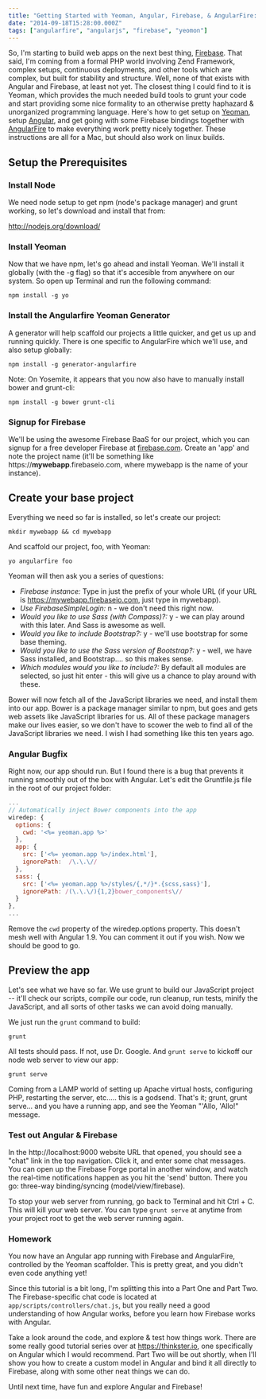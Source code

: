 ```yaml
---
title: "Getting Started with Yeoman, Angular, Firebase, & AngularFire: Part One"
date: "2014-09-18T15:28:00.000Z"
tags: ["angularfire", "angularjs", "firebase", "yeomon"]
---
```


So, I'm starting to build web apps on the next best thing, <a href="http://firebase.com" target="_blank">Firebase</a>. That said, I'm coming from a formal PHP world involving Zend Framework, complex setups, continuous deployments, and other tools which are complex, but built for stability and structure. Well, none of that exists with Angular and Firebase, at least not yet. The closest thing I could find to it is Yeoman, which provides the much needed build tools to grunt your code and start providing some nice formality to an otherwise pretty haphazard & unorganized programming language. Here's how to get setup on <a href="http://yeoman.io" target="_blank">Yeoman</a>, setup <a href="https://angularjs.org" target="_blank">Angular</a>, and get going with some Firebase bindings together with <a href="https://www.firebase.com/docs/web/libraries/angular/index.html" target="_blank">AngularFire</a> to make everything work pretty nicely together. These instructions are all for a Mac, but should also work on linux builds.

## Setup the Prerequisites

### Install Node

We need node setup to get npm (node's package manager) and grunt working, so let's download and install that from:

http://nodejs.org/download/

### Install Yeoman

Now that we have npm, let's go ahead and install Yeoman. We'll install it globally (with the -g flag) so that it's accesible from anywhere on our system. So open up Terminal and run the following command:

```plain
npm install -g yo
```

### Install the Angularfire Yeoman Generator

A generator will help scaffold our projects a little quicker, and get us up and running quickly. There is one specific to AngularFire which we'll use, and also setup globally:

```plain
npm install -g generator-angularfire
```

Note: On Yosemite, it appears that you now also have to manually install bower and grunt-cli:

```plain
npm install -g bower grunt-cli
```

### Signup for Firebase

We'll be using the awesome Firebase BaaS for our project, which you can signup for a free developer Firebase at <a href="http://firebase.com" target="_blank">firebase.com</a>. Create an 'app' and note the project name (it'll be something like https://**mywebapp**.firebaseio.com, where mywebapp is the name of your instance).

## Create your base project

Everything we need so far is installed, so let's create our project:

```plain
mkdir mywebapp && cd mywebapp
```

And scaffold our project, foo, with Yeoman:

```plain
yo angularfire foo
```

Yeoman will then ask you a series of questions:

- *Firebase instance:* Type in just the prefix of your whole URL (if your URL is https://mywebapp.firebaseio.com, just type in mywebapp).
- *Use FirebaseSimpleLogin:* n - we don't need this right now.
- *Would you like to use Sass (with Compass)?:* y - we can play around with this later. And Sass is awesome as well.
- *Would you like to include Bootstrap?:* y - we'll use bootstrap for some base theming.
- *Would you like to use the Sass version of Bootstrap?:* y - well, we have Sass installed, and Bootstrap.... so this makes sense.
- *Which modules would you like to include?:* By default all modules are selected, so just hit enter - this will give us a chance to play around with these.

Bower will now fetch all of the JavaScript libraries we need, and install them into our app. Bower is a package manager similar to npm, but goes and gets web assets like JavaScript libraries for us. All of these package managers make our lives easier, so we don't have to scower the web to find all of the JavaScript libraries we need. I wish I had something like this ten years ago.

### Angular Bugfix

Right now, our app should run. But I found there is a bug that prevents it running smoothly out of the box with Angular. Let's edit the Gruntfile.js file in the root of our project folder:

```js
...
// Automatically inject Bower components into the app
wiredep: {
  options: {
    cwd: '<%= yeoman.app %>'
  },
  app: {
    src: ['<%= yeoman.app %>/index.html'],
    ignorePath:  /\.\.\//
  },
  sass: {
    src: ['<%= yeoman.app %>/styles/{,*/}*.{scss,sass}'],
    ignorePath: /(\.\.\/){1,2}bower_components\//
  }
},
...
```

Remove the `cwd` property of the wiredep.options property. This doesn't mesh well with Angular 1.9. You can comment it out if you wish. Now we should be good to go.

## Preview the app

Let's see what we have so far. We use grunt to build our JavaScript project -- it'll check our scripts, compile our code, run cleanup, run tests, minify the JavaScript, and all sorts of other tasks we can avoid doing manually.

We just run the `grunt` command to build:

```plain
grunt
```

All tests should pass. If not, use Dr. Google. And `grunt serve` to kickoff our node web server to view our app:

```plain
grunt serve
```

Coming from a LAMP world of setting up Apache virtual hosts, configuring PHP, restarting the server, etc..... this is a godsend. That's it; grunt, grunt serve... and you have a running app, and see the Yeoman "'Allo, 'Allo!" message.

### Test out Angular & Firebase

In the http://localhost:9000 website URL that opened, you should see a "chat" link in the top navigation. Click it, and enter some chat messages. You can open up the Firebase Forge portal in another window, and watch the real-time notifications happen as you hit the 'send' button. There you go: three-way binding/syncing (model/view/firebase).

To stop your web server from running, go back to Terminal and hit Ctrl + C. This will kill your web server. You can type `grunt serve` at anytime from your project root to get the web server running again.

### Homework

You now have an Angular app running with Firebase and AngularFire, controlled by the Yeoman scaffolder. This is pretty great, and you didn't even code anything yet!

Since this tutorial is a bit long, I'm splitting this into a Part One and Part Two. The Firebase-specific chat code is located at `app/scripts/controllers/chat.js`, but you really need a good understanding of how Angular works, before you learn how Firebase works with Angular.

Take a look around the code, and explore & test how things work. There are some really good tutorial series over at <a href="https://thinkster.io" target="_blank">https://thinkster.io</a>, one specifically on Angular which I would recommend. Part Two will be out shortly, when I'll show you how to create a custom model in Angular and bind it all directly to Firebase, along with some other neat things we can do.

Until next time, have fun and explore Angular and Firebase!
